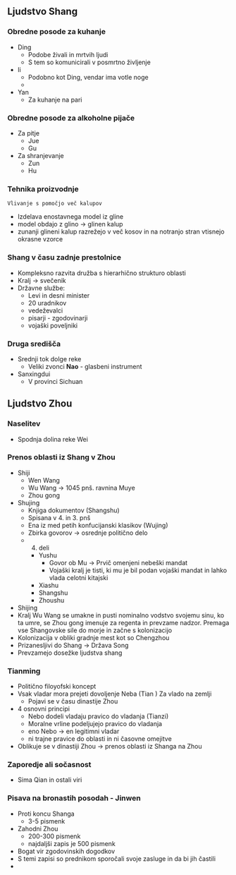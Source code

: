 
## Ljudstvo Shang
### Obredne posode za kuhanje
- Ding
	- Podobe živali in mrtvih ljudi
	- S tem so komunicirali v posmrtno življenje
- li
	- Podobno kot Ding, vendar ima votle noge
	- 
- Yan
	- Za kuhanje na pari

### Obredne posode za alkoholne pijače
- Za pitje
	- Jue 
	- Gu
- Za shranjevanje
	- Zun
	- Hu

### Tehnika proizvodnje
	Vlivanje s pomočjo več kalupov
- Izdelava enostavnega model iz gline
- model obdajo z glino -> glinen kalup
- zunanji glineni kalup razrežejo v več kosov in na notranjo stran vtisnejo okrasne vzorce


### Shang v času zadnje prestolnice
- Kompleksno razvita družba s hierarhično strukturo oblasti
- Kralj -> svečenik
- Državne službe:
	- Levi in desni minister
	- 20 uradnikov
	- vedeževalci
	- pisarji - zgodovinarji
	- vojaški poveljniki


### Druga središča
- Srednji tok dolge reke
	- Veliki zvonci **Nao** - glasbeni instrument
- Sanxingdui
	- V provinci Sichuan

## Ljudstvo Zhou

### Naselitev
- Spodnja dolina reke Wei

### Prenos oblasti iz Shang v Zhou
- Shiji
	- Wen Wang
	- Wu Wang -> 1045 pnš. ravnina Muye
	- Zhou gong
- Shujing
	- Knjiga dokumentov (Shangshu)
	- Spisana v 4. in 3. pnš
	- Ena iz med petih konfucijanski klasikov (Wujing)
	- Zbirka govorov -> osrednje politično delo
	- 4. deli
		- Yushu
			- Govor ob Mu -> Prvič omenjeni nebeški mandat
			- Vojaški kralj je tisti, ki mu je bil podan vojaški mandat in lahko vlada celotni kitajski
		- Xiashu
		- Shangshu
		- Zhoushu
- Shijing
- Kralj Wu Wang se umakne in pusti nominalno vodstvo svojemu sinu, ko ta umre, se Zhou gong imenuje za regenta in prevzame nadzor. Premaga vse Shangovske sile do morje in začne s kolonizacijo
- Kolonizacija v obliki gradnje mest kot so Chengzhou
- Prizanesljivi do Shang  -> Država Song
- Prevzamejo dosežke ljudstva shang

### Tianming
- Politično filoyofski koncept
- Vsak vladar mora prejeti dovoljenje Neba (Tian )  Za vlado na zemlji
	- Pojavi se v času dinastije Zhou
- 4 osnovni principi
	- Nebo dodeli vladaju pravico do vladanja (Tianzi)
	- Moralne vrline podeljujejo pravico do vladanja
	- eno Nebo -> en legitimni vladar
	- ni trajne pravice do oblasti in ni časovne omejitve
- Oblikuje se v dinastiji Zhou -> prenos oblasti iz Shanga na Zhou

### Zaporedje ali sočasnost
- Sima Qian in ostali viri

### Pisava na bronastih posodah - Jinwen
- Proti koncu Shanga
	- 3-5 pismenk
- Zahodni Zhou
	- 200-300 pismenk
	- najdaljši zapis je 500 pismenk
- Bogat vir zgodovinskih dogodkov
- S temi zapisi so prednikom sporočali svoje zasluge in da bi jih častili
- 